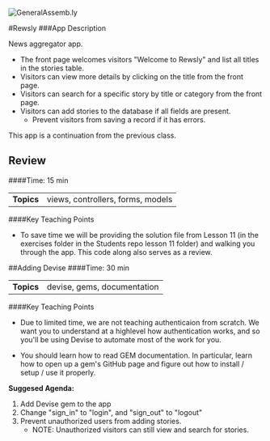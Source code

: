 ![GeneralAssemb.ly](http://studio.generalassemb.ly/GA_Slide_Assets/Code_along_icon_md.png)


#Rewsly
###App Description
 

News aggregator app.  

*	The front page welcomes visitors "Welcome to Rewsly" and list all titles in the stories table. 
*	Visitors can view more details by clicking on the title from the front page.
*	Visitors can search for a specific story by title or category from the front page.
*	Visitors can add stories to the database if all fields are present. 
	*	Prevent visitors from saving a record if it has errors.
	

This app is a continuation from the previous class.


## Review 
####Time: 15 min

| | |
| ------------- |:-------------|
| __Topics__ |views, controllers, forms, models| 


####Key Teaching Points

*	To save time we will be providing the solution file from Lesson 11 (in the exercises folder in the Students repo lesson 11 folder) and walking you through the app. This code along also serves as a review.



##Adding Devise 
####Time: 30 min

| | |
| ------------- |:-------------|
| __Topics__ |devise, gems, documentation| 


####Key Teaching Points

*	Due to limited time, we are not teaching authenticaion from scratch. We want you to understand at a highlevel how authentication works, and so you'll be using Devise to automate most of the work for you.


*	You should learn how to read GEM documentation. In particular, learn how to open up a gem's GitHub page and figure out how to install / setup / use it properly.


__Suggesed Agenda:__

1.	Add Devise gem to the app
2.	Change "sign_in" to "login", and "sign_out" to "logout"
3.	Prevent unauthorized users from adding stories. 
	*	NOTE: Unauthorized visitors can still view and search for stories.





